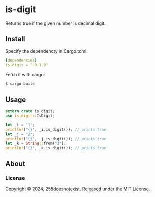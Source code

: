 # is-digit
Returns true if the given number is decimal digit.

## Install
Specify the dependencty in Cargo.toml:

```yaml
[dependencies]
is-digit = "~0.1.0"
```

Fetch it with cargo:
```bash
$ cargo build
```

## Usage

```rust
extern crate is_digit;
use is_digit::IsDigit;

let _i = '1';
println!("{}", _i.is_digit()); // prints true
let _j = "2";
println!("{}", _j.is_digit()); // prints true
let _k = String::from("3");
println!("{}", _k.is_digit()); // prints true
```

## About
### License
Copyright © 2024, [255doesnotexist](https://github.com/255doesnotexist).
Released under the [MIT License](LICENSE).